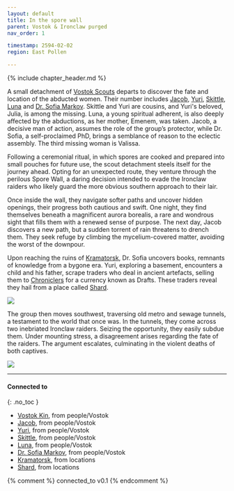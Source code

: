 ```yaml
---
layout: default
title: In the spore wall
parent: Vostok & Ironclaw purged
nav_order: 1

timestamp: 2594-02-02
region: East Pollen

---
```


{% include chapter_header.md %}

A small detachment of [Vostok Scouts](../../people/Vostok/index.md) departs to discover the fate and location of the abducted women. Their number includes [Jacob](../../people/Vostok/jacob.md), [Yuri](../../people/Vostok/yuri.md), [Skittle](../../people/Vostok/skittle.md), [Luna](../../people/Vostok/luna.md) and [Dr. Sofia Markov](../../people/Vostok/sofia.md). Skittle and Yuri are cousins, and Yuri's beloved, Julia, is among the missing. Luna, a young spiritual adherent, is also deeply affected by the abductions, as her mother, Emenem, was taken. Jacob, a decisive man of action, assumes the role of the group’s protector, while Dr. Sofia, a self-proclaimed PhD, brings a semblance of reason to the eclectic assembly. The third missing woman is Valissa.

Following a ceremonial ritual, in which spores are cooked and prepared into small pouches for future use, the scout detachment steels itself for the journey ahead. Opting for an unexpected route, they venture through the perilous Spore Wall, a daring decision intended to evade the Ironclaw raiders who likely guard the more obvious southern approach to their lair.

Once inside the wall, they navigate softer paths and uncover hidden openings, their progress both cautious and swift. One night, they find themselves beneath a magnificent aurora borealis, a rare and wondrous sight that fills them with a renewed sense of purpose. The next day, Jacob discovers a new path, but a sudden torrent of rain threatens to drench them. They seek refuge by climbing the mycelium-covered matter, avoiding the worst of the downpour.

Upon reaching the ruins of [Kramatorsk](../../locations/Kramatorsk.md), Dr. Sofia uncovers books, remnants of knowledge from a bygone era. Yuri, exploring a basement, encounters a child and his father, scrape traders who deal in ancient artefacts, selling them to [Chroniclers](https://degenesis.com/world/cults/chroniclers) for a currency known as Drafts. These traders reveal they hail from a place called [Shard](../../locations/Shard.md).

![](https://i.imgur.com/5SbDe72.png)


The group then moves southwest, traversing old metro and sewage tunnels, a testament to the world that once was. In the tunnels, they come across two inebriated Ironclaw raiders. Seizing the opportunity, they easily subdue them. Under mounting stress, a disagreement arises regarding the fate of the raiders. The argument escalates, culminating in the violent deaths of both captives.

![](https://i.imgur.com/nm24klo.png)

---
#### Connected to
{: .no_toc }

<!-- QueryToSerialize: LIST without ID "["+ title + "](https://terra-campaigns.github.io/" + regexreplace(file.path, ".md", "") + ")" + ", from " + regexreplace(file.folder, "^[^\/]*\/", "") FROM ([[]]) OR outgoing([[]]) WHERE file.path != this.file.path SORT file.folder DESC -->
<!-- SerializedQuery: LIST without ID "["+ title + "](https://terra-campaigns.github.io/" + regexreplace(file.path, ".md", "") + ")" + ", from " + regexreplace(file.folder, "^[^\/]*\/", "") FROM ([[]]) OR outgoing([[]]) WHERE file.path != this.file.path SORT file.folder DESC -->
- [Vostok Kin](https://terra-campaigns.github.io/degenesis/people/Vostok/index), from people/Vostok
- [Jacob](https://terra-campaigns.github.io/degenesis/people/Vostok/jacob), from people/Vostok
- [Yuri](https://terra-campaigns.github.io/degenesis/people/Vostok/yuri), from people/Vostok
- [Skittle](https://terra-campaigns.github.io/degenesis/people/Vostok/skittle), from people/Vostok
- [Luna](https://terra-campaigns.github.io/degenesis/people/Vostok/luna), from people/Vostok
- [Dr. Sofia Markov](https://terra-campaigns.github.io/degenesis/people/Vostok/sofia), from people/Vostok
- [Kramatorsk](https://terra-campaigns.github.io/degenesis/locations/Kramatorsk), from locations
- [Shard](https://terra-campaigns.github.io/degenesis/locations/Shard), from locations
<!-- SerializedQuery END -->


{% comment %}
connected_to v0.1
{% endcomment %}
